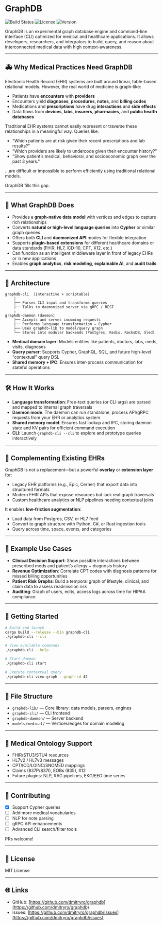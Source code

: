 # GraphDB

![Build Status](https://img.shields.io/github/workflow/status/dmitryro/graphdb/CI/main)
![License](https://img.shields.io/github/license/dmitryro/graphdb)
![Version](https://img.shields.io/github/v/release/dmitryro/graphdb)

GraphDB is an experimental graph database engine and command-line interface (CLI) optimized for medical and healthcare applications. It allows developers, researchers, and integrators to build, query, and reason about interconnected medical data with high context-awareness.

---

## 🚑 Why Medical Practices Need GraphDB

Electronic Health Record (EHR) systems are built around linear, table-based relational models. However, the real world of medicine is graph-like:
- Patients have **encounters** with **providers**
- Encounters yield **diagnoses**, **procedures**, **notes**, and **billing codes**
- Medications and **prescriptions** have drug **interactions** and **side effects**
- Data flows from **devices**, **labs**, **insurers**, **pharmacies**, and **public health databases**

Traditional EHR systems cannot easily represent or traverse these relationships in a meaningful way. Queries like:
- "Which patients are at risk given their recent prescriptions and lab results?"
- "Which providers are likely to undercode given their encounter history?"
- "Show patient’s medical, behavioral, and socioeconomic graph over the past 3 years."

...are difficult or impossible to perform efficiently using traditional relational models.

GraphDB fills this gap.

---

## 🧠 What GraphDB Does

- Provides a **graph-native data model** with vertices and edges to capture rich relationships
- Converts **natural or high-level language queries** into **Cypher** or similar graph queries
- Offers both **CLI** and **daemonized API** modes for flexible integration
- Supports **plugin-based extensions** for different healthcare domains or data standards (FHIR, HL7, ICD-10, CPT, X12, etc.)
- Can function as an intelligent middleware layer in front of legacy EHRs or in new applications
- Enables **graph analytics**, **risk modeling**, **explainable AI**, and **audit trails**

---

## 🧩 Architecture

```
graphdb-cli  (interactive + scriptable)
    |
    ├── Parses CLI input and transforms queries
    ├── Talks to daemonized server via gRPC / REST
    ↓
graphdb-daemon (daemon)
    ├── Accepts and serves incoming requests
    ├── Performs language transformation → Cypher
    ├── Uses graphdb-lib to model/query graph
    └── Stores into modular backends (Postgres, Redis, RocksDB, Sled)
```

- **Medical domain layer**: Models entities like patients, doctors, labs, meds, visits, diagnoses
- **Query parser**: Supports Cypher, GraphQL, SQL, and future high-level "contextual" query DSL
- **Shared memory + IPC**: Ensures inter-process communication for stateful operations

---

## 🛠️ How It Works

- **Language transformation**: Free-text queries (or CLI args) are parsed and mapped to internal graph traversals
- **Daemon mode**: The daemon can run standalone, process API/gRPC requests from your EHR or analytics system
- **Shared memory model**: Ensures fast lookup and IPC, storing daemon state and KV pairs for efficient command execution
- **CLI**: Launch `graphdb-cli --cli` to explore and prototype queries interactively

---

## 🔌 Complementing Existing EHRs

GraphDB is not a replacement—but a powerful **overlay** or **extension layer** for:
- Legacy EHR platforms (e.g., Epic, Cerner) that export data into structured formats
- Modern FHIR APIs that expose resources but lack real graph traversals
- Custom healthcare analytics or NLP pipelines needing contextual joins

It enables **low-friction augmentation**:
- Load data from Postgres, CSV, or HL7 feed
- Convert to graph structure with Python, C#, or Rust ingestion tools
- Query across time, space, events, and categories

---

## 🧪 Example Use Cases

- **Clinical Decision Support**: Show possible interactions between prescribed meds and patient’s allergy + diagnosis history
- **Revenue Optimization**: Correlate CPT codes with diagnosis patterns for missed billing opportunities
- **Patient Risk Graphs**: Build a temporal graph of lifestyle, clinical, and claim data to assess readmission risk
- **Auditing**: Graph of users, edits, access logs across time for HIPAA compliance

---

## 🚀 Getting Started

```bash
# Build and launch
cargo build --release --bin graphdb-cli
./graphdb-cli --cli

# View available commands
./graphdb-cli --help

# Start daemon
./graphdb-cli start

# Execute contextual query
./graphdb-cli view-graph --graph-id 42
```

---

## 📂 File Structure

- `graphdb-lib/` — Core library: data models, parsers, engines
- `graphdb-cli/` — CLI frontend
- `graphdb-daemon/` — Server backend
- `models/medical/` — Vertices/edges for domain modeling

---

## 🧬 Medical Ontology Support

- FHIR/STU3/STU4 resources
- HL7v2 / HL7v3 messages
- CPT/ICD/LOINC/SNOMED mappings
- Claims (837P/837I), EOBs (835), X12
- Future plugins: NLP, RAG pipelines, EKG/EEG time series

---

## 📢 Contributing

- [x] Support Cypher queries
- [ ] Add more medical vocabularies
- [ ] NLP for note parsing
- [ ] gRPC API enhancements
- [ ] Advanced CLI search/filter tools

PRs welcome!

---

## 📜 License

MIT License

---

## 🌐 Links

- GitHub: [https://github.com/dmitryro/graphdb](https://github.com/dmitryro/graphdb)
- Issues: [https://github.com/dmitryro/graphdb/issues](https://github.com/dmitryro/graphdb/issues)


